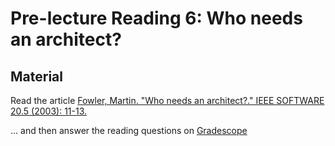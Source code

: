 # Pre-lecture Reading 6: Who needs an architect?

## Material

Read the article [Fowler, Martin. "Who needs an architect?." IEEE SOFTWARE 20.5 (2003): 11-13.](whoNeedsArchitect.pdf)


… and then answer the reading questions on [Gradescope](https://www.gradescope.com/courses/1096661/assignments/6569749)

